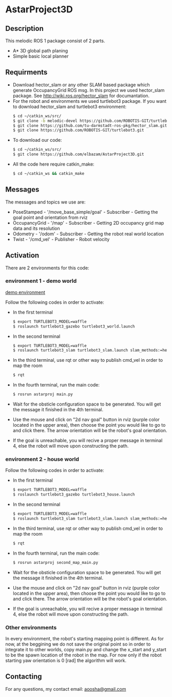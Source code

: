 # AstarProject3D
## Description

This melodic ROS 1 package consist of 2 parts.

- A* 3D global path planing
- Simple basic local planner

## Requirments

- Download hector_slam or any other SLAM based package which generate OccupancyGrid ROS msg. In this project we used hector_slam package. See http://wiki.ros.org/hector_slam for documantation.
- For the robot and environments we used turtlebot3 package. If you want to download hector_slam and turtlebot3 environment:
    ```sh
    $ cd ~/catkin_ws/src/
    $ git clone -b melodic-devel https://github.com/ROBOTIS-GIT/turtlebot3_simulations.git
    $ git clone https://github.com/tu-darmstadt-ros-pkg/hector_slam.git
    $ git clone https://github.com/ROBOTIS-GIT/turtlebot3.git
    ```
- To download our code:
    ```sh
    $ cd ~/catkin_ws/src/
    $ git clone https://github.com/elbazam/AstarProject3D.git
    ```
- All the code here require catkin_make:
    ```sh
    $ cd ~/catkin_ws && catkin_make
    ```

## Messages

The messages and topics we use are:
 - PoseStamped - '/move_base_simple/goal' - Subscriber -  Getting the goal point and orientation from rviz
 - OccupancyGrid - '/map' - Subscriber - Getting 2D occupancy grid map data and its resolution
 - Odometry - '/odom' - Subscriber - Getting the robot real world location
 - Twist - '/cmd_vel' - Publisher - Robot velocity


## Activation

There are 2 environments for this code:

### environment 1 - demo world


[demo environment](pictures/demo.jpg)

Follow the following codes in order to activate:
- In the first terminal
    ```sh
    $ export TURTLEBOT3_MODEL=waffle
    $ roslaunch turtlebot3_gazebo turtlebot3_world.launch
    ```
- In the second terminal
    ```sh
    $ export TURTLEBOT3_MODEL=waffle
    $ roslaunch turtlebot3_slam turtlebot3_slam.launch slam_methods:=hector
    ```
- In the third terminal, use rqt or other way to publish cmd_vel in order to map the room
    ```sh
    $ rqt
    ```

- In the fourth terminal, run the main code:
    ```sh
    $ rosrun astarproj main.py
    ```
- Wait for the obsticle configuration space to be generated. You will get the message it finished in the 4th terminal.
- Use the mouse and click on "2d nav goal" button in rviz (purple color located in the upper area), then choose the point you would like to go to and click there. The arrow orientation will be the robot's goal orientation.
- If the goal is unreachable, you will recive a proper message in terminal 4, else the robot will move upon constructing the path.


### environment 2 - house world

Follow the following codes in order to activate:
- In the first terminal
    ```sh
    $ export TURTLEBOT3_MODEL=waffle
    $ roslaunch turtlebot3_gazebo turtlebot3_house.launch
    ```
- In the second terminal
    ```sh
    $ export TURTLEBOT3_MODEL=waffle
    $ roslaunch turtlebot3_slam turtlebot3_slam.launch slam_methods:=hector
    ```
- In the third terminal, use rqt or other way to publish cmd_vel in order to map the room
    ```sh
    $ rqt
    ```

- In the fourth terminal, run the main code:
    ```sh
    $ rosrun astarproj second_map_main.py
    ```
- Wait for the obsticle configuration space to be generated. You will get the message it finished in the 4th terminal.
- Use the mouse and click on "2d nav goal" button in rviz (purple color located in the upper area), then choose the point you would like to go to and click there. The arrow orientation will be the robot's goal orientation.
- If the goal is unreachable, you will recive a proper message in terminal 4, else the robot will move upon constructing the path.

### Other environments

In every environment, the robot's starting mapping point is different. As for now, at the beggining we do not save the original point so in order to integrate it to other worlds, copy main.py and change the x_start and y_start to be the spawn location of the robot in the map. For now only if the robot starting yaw orientation is 0 [rad] the algorithm will work.

## Contacting

For any questions, my contact email:
aoosha@gmail.com



